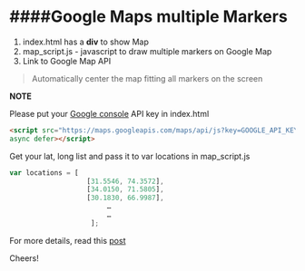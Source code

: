 ####Google Maps multiple Markers 
=================================

1. index.html has a **div** to show Map
2. map_script.js - javascript to draw multiple markers on Google Map
3. Link to Google Map API

>Automatically center the map fitting all markers on the screen

**NOTE**

Please put your [Google console](https://console.developers.google.com) API key in index.html 
```html
<script src="https://maps.googleapis.com/maps/api/js?key=GOOGLE_API_KEY&callback=initiateMap" 
async defer></script>
```

Get your lat, long list and pass it to var locations in map_script.js 

```javascript
var locations = [
                   [31.5546, 74.3572],
                   [34.0150, 71.5805],
                   [30.1830, 66.9987],
		                …
		                …		
                    ];
```

For more details, read this [post](http://sparkanswers.com/google-maps-multiple-markers/)

Cheers! 
